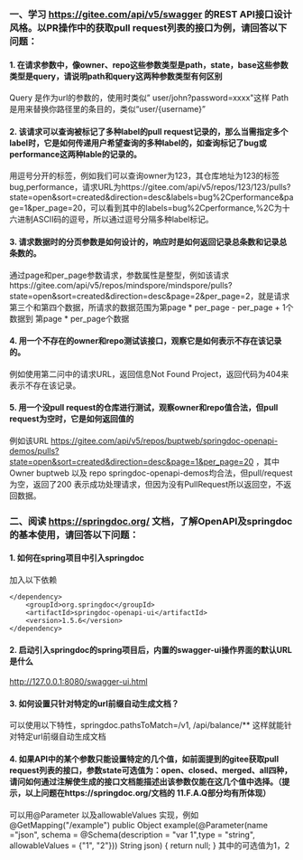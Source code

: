 <!--
 * @Author: your name
 * @Date: 2021-04-01 12:44:06
 * @LastEditTime: 2021-04-05 20:28:20
 * @LastEditors: Please set LastEditors
 * @Description: In User Settings Edit
 * @FilePath: \作业\3-28日作业.md
-->
### 一、学习 https://gitee.com/api/v5/swagger 的REST API接口设计风格。以PR操作中的获取pull request列表的接口为例，请回答以下问题：
#### 1. 在请求参数中，像owner、repo这些参数类型是path，state，base这些参数类型是query，请说明path和query这两种参数类型有何区别
Query 是作为url的参数的，使用时类似” user/john?password=xxxx"这样
Path是用来替换你路径里的条目的，类似“user/{username}”

#### 2. 该请求可以查询被标记了多种label的pull request记录的，那么当需指定多个label时，它是如何传递用户希望查询的多种label的，如查询标记了bug或performance这两种lable的记录的。
用逗号分开的标签，例如我们可以查询owner为123，其仓库地址为123的标签bug,performance，请求URL为https://gitee.com/api/v5/repos/123/123/pulls?state=open&sort=created&direction=desc&labels=bug%2Cperformance&page=1&per_page=20，可以看到其中的labels=bug%2Cperformance,%2C为十六进制ASCII码的逗号，所以通过逗号分隔多种label标记。

#### 3. 请求数据时的分页参数是如何设计的，响应时是如何返回记录总条数和记录总条数的。
通过page和per_page参数请求，参数属性是整型，例如该请求https://gitee.com/api/v5/repos/mindspore/mindspore/pulls?state=open&sort=created&direction=desc&page=2&per_page=2，就是请求第三个和第四个数据，所请求的数据范围为第page * per_page - per_page + 1个数据到 第page * per_page个数据


#### 4. 用一个不存在的owner和repo测试该接口，观察它是如何表示不存在该记录的。
例如使用第二问中的请求URL，返回信息Not Found Project，返回代码为404来表示不存在该记录。

#### 5. 用一个没pull request的仓库进行测试，观察owner和repo值合法，但pull request为空时，它是如何返回值的
例如该URL https://gitee.com/api/v5/repos/buptweb/springdoc-openapi-demos/pulls?state=open&sort=created&direction=desc&page=1&per_page=20 ，其中Owner buptweb 以及 repo springdoc-openapi-demos均合法，但pull/request为空，返回了200 表示成功处理请求，但因为没有PullRequest所以返回空，不返回数据。

### 二、阅读 https://springdoc.org/ 文档，了解OpenAPI及springdoc的基本使用，请回答以下问题：

#### 1. 如何在spring项目中引入springdoc
加入以下依赖

    </dependency>
        <groupId>org.springdoc</groupId>
        <artifactId>springdoc-openapi-ui</artifactId>
        <version>1.5.6</version>                                                          
    </dependency>             
             

#### 2. 启动引入springdoc的spring项目后，内置的swagger-ui操作界面的默认URL是什么
http://127.0.0.1:8080/swagger-ui.html

#### 3. 如何设置只针对特定的url前缀自动生成文档？
可以使用以下特性，springdoc.pathsToMatch=/v1, /api/balance/**
这样就能针对特定url前缀自动生成文档

#### 4. 如果API中的某个参数只能设置特定的几个值，如前面提到的gitee获取pull request列表的接口，参数state可选值为：open、closed、merged、all四种，请问如何通过注解使生成的接口文档能描述出该参数仅能在这几个值中选择。（提示，以上问题在https://springdoc.org/文档的 11.F.A.Q部分均有所体现）
可以用@Parameter 以及allowableValues 实现，例如@GetMapping("/example")
public Object example(@Parameter(name ="json", schema = @Schema(description = "var 1",type = "string", allowableValues = {"1", "2"}))
String json) {
   return null;
}
其中的可选值为1，2

